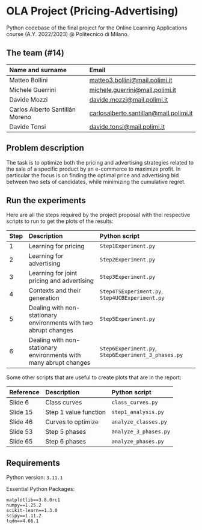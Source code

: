 # OLA Project (Pricing-Advertising)

Python codebase of the final project for the Online Learning Applications course (A.Y. 2022/2023) @ Politecnico di Milano.

## The team (#14)

| Name and surname                | Email                                  |
| :------------------------------ | :------------------------------------- |
| Matteo Bollini                  | matteo3.bollini@mail.polimi.it         |
| Michele Guerrini                | michele.guerrini@mail.polimi.it        |
| Davide Mozzi                    | davide.mozzi@mail.polimi.it            |
| Carlos Alberto Santillán Moreno | carlosalberto.santillan@mail.polimi.it |
| Davide Tonsi                    | davide.tonsi@mail.polimi.it            |

## Problem description

The task is to optimize both the pricing and advertising strategies related to the sale of a specific product by an e-commerce to maximize profit. In particular the focus is on finding the optimal price and advertising bid between two sets of candidates, while minimizing the cumulative regret.

## Run the experiments

Here are all the steps required by the project proposal with thei respective scripts to run to get the plots of the results:

| Step | Description                                                       | Python script                                       |
| :--- | :---------------------------------------------------------------- | :-------------------------------------------------- |
| 1    | Learning for pricing                                              | `Step1Experiment.py`                                |
| 2    | Learning for advertising                                          | `Step2Experiment.py`                                |
| 3    | Learning for joint pricing and advertising                        | `Step3Experiment.py`                                |
| 4    | Contexts and their generation                                     | `Step4TSExperiment.py`, `Step4UCBExperiment.py`     |
| 5    | Dealing with non-stationary environments with two abrupt changes  | `Step5Experiment.py`                                |
| 6    | Dealing with non-stationary environments with many abrupt changes | `Step6Experiment.py`, `Step6Experiment_3_phases.py` |

Some other scripts that are useful to create plots that are in the report:

| Reference | Description           | Python script         |
| :-------- | :-------------------- | :-------------------- |
| Slide 6   | Class curves          | `class_curves.py`     |
| Slide 15  | Step 1 value function | `step1_analysis.py`   |
| Slide 46  | Curves to optimize    | `analyze_classes.py`  |
| Slide 53  | Step 5 phases         | `analyze_3_phases.py` |
| Slide 65  | Step 6 phases         | `analyze_phases.py`   |

## Requirements

Python version: `3.11.1`

Essential Python Packages:
```
matplotlib==3.8.0rc1
numpy==1.25.2
scikit-learn==1.3.0
scipy==1.11.2
tqdm==4.66.1
```
